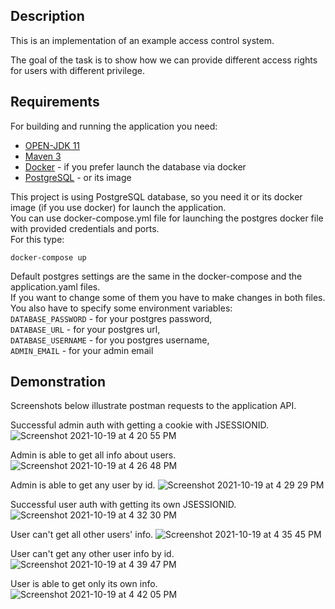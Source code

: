 ## Description
This is an implementation of an example access control system. 

The goal of the task is to show how we can provide different access rights for users with different privilege.

## Requirements

For building and running the application you need:

- [OPEN-JDK 11](https://openjdk.java.net/projects/jdk/11/)
- [Maven 3](https://maven.apache.org)
- [Docker](https://www.docker.com/) - if you prefer launch the database via docker
- [PostgreSQL](https://www.postgresql.org/) - or its image

This project is using PostgreSQL database, so you need it or its docker image (if you use docker) for launch the application.  
You can use docker-compose.yml file for launching the postgres docker file with provided credentials and ports.  
For this type:
```console
docker-compose up
```
Default postgres settings are the same in the docker-compose and the application.yaml files.  
If you want to change some of them
you have to make changes in both files.  
You also have to specify some environment variables:  
`DATABASE_PASSWORD` - for your postgres password,  
`DATABASE_URL` - for your postgres url,  
`DATABASE_USERNAME` - for you postgres username,  
`ADMIN_EMAIL` - for your admin email 

## Demonstration
Screenshots below illustrate postman requests to the application API.

Successful admin auth with getting a cookie with JSESSIONID. 
![Screenshot 2021-10-19 at 4 20 55 PM](https://user-images.githubusercontent.com/62764458/137908107-fd9d38c7-07b2-483d-9149-e60890a76407.png)

Admin is able to get all info about users.
![Screenshot 2021-10-19 at 4 26 48 PM](https://user-images.githubusercontent.com/62764458/137908977-2a098885-3f39-496a-85ba-e2e78c2b5fc3.png)

Admin is able to get any user by id.
![Screenshot 2021-10-19 at 4 29 29 PM](https://user-images.githubusercontent.com/62764458/137909422-8a966c50-9432-4b26-906d-50e3e35e783c.png)

Successful user auth with getting its own JSESSIONID.
![Screenshot 2021-10-19 at 4 32 30 PM](https://user-images.githubusercontent.com/62764458/137909841-f01121b4-2a23-48f5-8406-d1f0784f0ebd.png)

User can't get all other users' info.
![Screenshot 2021-10-19 at 4 35 45 PM](https://user-images.githubusercontent.com/62764458/137910387-ff654fb6-2624-4baa-b19e-cd7513fdb69e.png)

User can't get any other user info by id.
![Screenshot 2021-10-19 at 4 39 47 PM](https://user-images.githubusercontent.com/62764458/137911042-5e37426d-8538-4852-a25f-ca2dc07a15f6.png)

User is able to get only its own info.
![Screenshot 2021-10-19 at 4 42 05 PM](https://user-images.githubusercontent.com/62764458/137911484-179a068f-5493-4cc1-a462-44f9e174fb3f.png)
